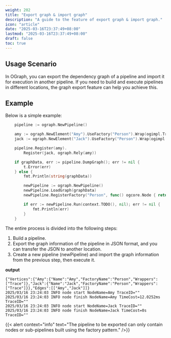 ```yaml
---
weight: 202
title: "Export graph & import graph"
description: "A guide to the feature of export graph & import graph."
icon: "article"
date: "2025-03-16T23:37:49+08:00"
lastmod: "2025-03-16T23:37:49+08:00"
draft: false
toc: true
---
```



## Usage Scenario
In OGraph, you can export the dependency graph of a pipeline and import it for execution in another pipeline. If you need to build and execute pipelines in different locations, the graph export feature can help you achieve this.

## Example
Below is a simple example:

```go
	pipeline := ograph.NewPipeline()

	amy := ograph.NewElement("Amy").UseFactory("Person").Wrap(ogimpl.Trace)
	jack := ograph.NewElement("Jack").UseFactory("Person").Wrap(ogimpl.Trace)

	pipeline.Register(amy).
		Register(jack, ograph.Rely(amy))

	if graphData, err := pipeline.DumpGraph(); err != nil {
		t.Error(err)
	} else {
		fmt.Println(string(graphData))

		newPipeline := ograph.NewPipeline()
		newPipeline.LoadGraph(graphData)
		newPipeline.RegisterFactory("Person", func() ogcore.Node { return &ograph.BaseNode{} })

		if err := newPipeline.Run(context.TODO(), nil); err != nil {
			fmt.Println(err)
		}
	}
```


The entire process is divided into the following steps:

1. Build a pipeline.
2. Export the graph information of the pipeline in JSON format, and you can transfer the JSON to another location.
3. Create a new pipeline (newPipeline) and import the graph information from the previous step, then execute it.


**output**

```
{"Vertices":{"Amy":{"Name":"Amy","FactoryName":"Person","Wrappers":["Trace"]},"Jack":{"Name":"Jack","FactoryName":"Person","Wrappers":["Trace"]}},"Edges":[["Amy","Jack"]]}
2025/03/16 23:24:03 INFO node start NodeName=Amy TraceID=""
2025/03/16 23:24:03 INFO node finish NodeName=Amy TimeCost=12.0252ms TraceID=""
2025/03/16 23:24:03 INFO node start NodeName=Jack TraceID=""
2025/03/16 23:24:03 INFO node finish NodeName=Jack TimeCost=0s TraceID=""
```

{{< alert context="info" text="The pipeline to be exported can only contain nodes or sub-pipelines built using the factory pattern." />}}
